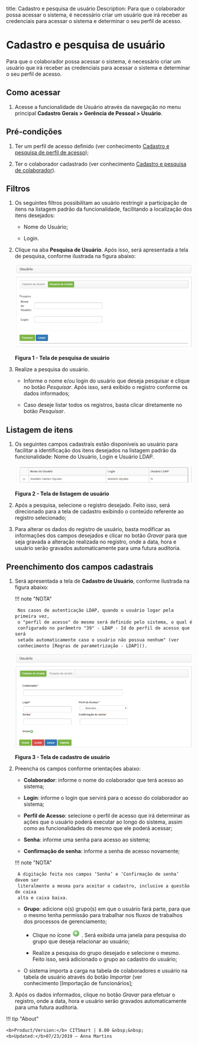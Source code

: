 title: Cadastro e pesquisa de usuário
Description: Para que o colaborador possa acessar o sistema, é necessário criar um usuário que irá receber as credenciais para acessar o sistema e determinar o seu perfil de acesso.

# Cadastro e pesquisa de usuário

Para que o colaborador possa acessar o sistema, é necessário criar um usuário
que irá receber as credenciais para acessar o sistema e determinar o seu perfil
de acesso.

Como acessar
-----------

1.  Acesse a funcionalidade de Usuário através da navegação no menu
    principal **Cadastro Gerais > Gerência de Pessoal > Usuário**.

Pré-condições
-----------

1.  Ter um perfil de acesso definido (ver conhecimento [Cadastro e pesquisa de
    perfil de acesso](/pt-br/citsmart-platform-7/initial-settings/access-settings/profile/user-profile.html));

2.  Ter o colaborador cadastrado (ver conhecimento [Cadastro e pesquisa de
    colaborador](/pt-br/citsmart-platform-7/initial-settings/access-settings/user/employee.html)).

Filtros
-------

1.  Os seguintes filtros possibilitam ao usuário restringir a participação de
    itens na listagem padrão da funcionalidade, facilitando a localização dos
    itens desejados:

    -  Nome do Usuário;

    -  Login.

2.  Clique na aba **Pesquisa de Usuário**. Após isso, será apresentada a tela de
    pesquisa, conforme ilustrada na figura abaixo:

    ![Criar](images/user-1.png)
    
    **Figura 1 - Tela de pesquisa de usuário**

3.  Realize a pesquisa do usuário.

    -   Informe o nome e/ou login do usuário que deseja pesquisar e clique no
    botão *Pesquisar*. Após isso, será exibido o registro conforme os dados
    informados;

    -   Caso deseje listar todos os registros, basta clicar diretamente no
    botão *Pesquisar*.

Listagem de itens
-----------------

1.  Os seguintes campos cadastrais estão disponíveis ao usuário para facilitar a
    identificação dos itens desejados na listagem padrão da
    funcionalidade: Nome do Usuário, Login e Usuário LDAP.

    ![Criar](images/user-2.png)
    
    **Figura 2 - Tela de listagem de usuário**

2.  Após a pesquisa, selecione o registro desejado. Feito isso, será direcionado
    para a tela de cadastro exibindo o conteúdo referente ao registro
    selecionado;

3.  Para alterar os dados do registro de usuário, basta modificar as informações
    dos campos desejados e clicar no botão *Gravar* para que seja gravada a
    alteração realizada no registro, onde a data, hora e usuário serão gravados
    automaticamente para uma futura auditoria.

Preenchimento dos campos cadastrais
---------------------------------

1.  Será apresentada a tela de **Cadastro de Usuário**, conforme ilustrada na
    figura abaixo:

    !!! note "NOTA"

         Nos casos de autenticação LDAP, quando o usuário logar pela primeira vez,
         o "perfil de acesso" do mesmo será definido pelo sistema, o qual é
         configurado no parâmetro "39" - LDAP - Id do perfil de acesso que será
         setado automaticamente caso o usuário não possua nenhum" (ver
         conhecimento [Regras de parametrização - LDAP]().

    ![Criar](images/user-3.png)
    
    **Figura 3 - Tela de cadastro de usuário**

2.  Preencha os campos conforme orientações abaixo:

    -  **Colaborador**: informe o nome do colaborador que terá acesso ao sistema;

    -  **Login**: informe o login que servirá para o acesso do colaborador ao
    sistema;

    -  **Perfil de Acesso**: selecione o perfil de acesso que irá determinar as
    ações que o usuário poderá executar ao longo do sistema, assim como as
    funcionalidades do mesmo que ele poderá acessar;

    -  **Senha**: informe uma senha para acesso ao sistema;

    -  **Confirmação de senha**: informe a senha de acesso novamente;

    !!! note "NOTA"

         A digitação feita nos campos ‘Senha’ e ‘Confirmação de senha’ devem ser
         literalmente a mesma para aceitar o cadastro, inclusive a questão de caixa
         alta e caixa baixa.

    -  **Grupo**: adicione o(s) grupo(s) em que o usuário fará parte, para que o
    mesmo tenha permissão para trabalhar nos fluxos de trabalhos dos processos
    de gerenciamento;

       -  Clique no ícone ![Criar](images/user-4.png) . Será exibida uma janela para pesquisa do grupo que
        deseja relacionar ao usuário;

       -  Realize a pesquisa do grupo desejado e selecione o mesmo. Feito isso,
        será adicionado o grupo ao cadastro do usuário;

    -  O sistema importa a carga na tabela de colaboradores e usuário na tabela de
    usuário através do botão *Importar* (ver conhecimento [Importação de
    funcionários];

3.  Após os dados informados, clique no botão *Gravar* para efetuar o registro,
    onde a data, hora e usuário serão gravados automaticamente para uma futura
    auditoria.


!!! tip "About"

    <b>Product/Version:</b> CITSmart | 8.00 &nbsp;&nbsp;
    <b>Updated:</b>07/23/2019 – Anna Martins
